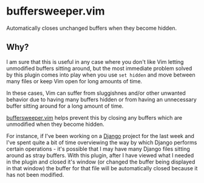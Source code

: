 buffersweeper.vim
=================

Automatically closes unchanged buffers when they become hidden.


Why?
----

I am sure that this is useful in any case where you don't like Vim letting
unmodified buffers sitting around, but the most immediate problem solved by
this plugin comes into play when you use `set hidden` and move between many
files or keep Vim open for long amounts of time.

In these cases, Vim can suffer from sluggishnes and/or other unwanted behavior
due to having many buffers hidden or from having an unnecessary buffer sitting
around for a long amount of time.

[buffersweeper.vim][bs] helps prevent this by closing any buffers which are
unmodified when they become hidden.

For instance, if I've been working on a [Django][dj] project for the last week
and I've spent quite a bit of time overviewing the way by which Django performs
certain operations - it's possible that I may have many Django files sitting
around as stray buffers. With this plugin, after I have viewed what I needed in
the plugin and closed it's window (or changed the buffer being displayed in
that window) the buffer for that file will be automatically closed because it
has not been modified.


[bs]: https://github.com/monokrome/buffersweeper.vim
[dj]: https://www.djangoproject.com/
